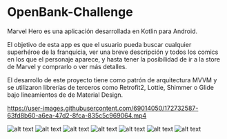 # OpenBank-Challenge

Marvel Hero es una aplicación desarrollada en Kotlin para Android.

El objetivo de esta app es que el usuario pueda buscar cualquier superhéroe de la franquicia, ver una breve descripción y todos los comics en los que el personaje aparece, y hasta tener la posibilidad de ir a la store de Marvel y comprarlo o ver más detalles.

El desarrollo de este proyecto tiene como patrón de arquitectura MVVM y se utilizaron librerías de terceros como Retrofit2, Lottie, Shimmer o Glide bajo lineamientos de de Material Design. 


https://user-images.githubusercontent.com/69014050/172732587-63fd8b60-a6ea-47d2-8fca-835c5c969064.mp4


![alt text](https://github.com/nestor1989/OpenBank-Challenge/blob/main/ScreenShots/intro.jpeg)
![alt text](https://github.com/nestor1989/OpenBank-Challenge/blob/main/ScreenShots/main.jpeg)
![alt text](https://github.com/nestor1989/OpenBank-Challenge/blob/main/ScreenShots/hulk-search.jpeg)
![alt text](https://github.com/nestor1989/OpenBank-Challenge/blob/main/ScreenShots/hulk-details.jpeg)
![alt text](https://github.com/nestor1989/OpenBank-Challenge/blob/main/ScreenShots/dialog-comic.jpeg)
![alt text](https://github.com/nestor1989/OpenBank-Challenge/blob/main/ScreenShots/comic-details.jpeg)
![alt text](https://github.com/nestor1989/OpenBank-Challenge/blob/main/ScreenShots/buy-comic.jpeg)


